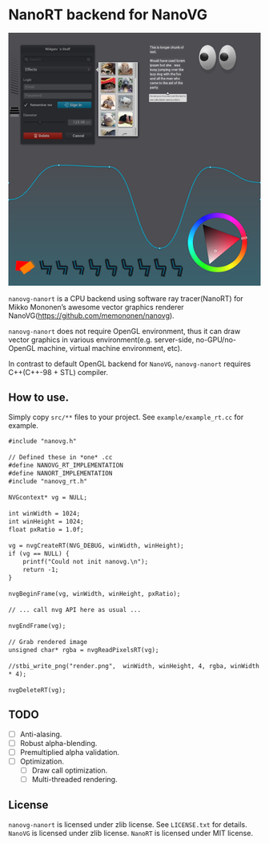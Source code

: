 # NanoRT backend for NanoVG

![](images/render.png)

`nanovg-nanort` is a CPU backend using software ray tracer(NanoRT) for Mikko Mononen’s awesome vector graphics renderer NanoVG(https://github.com/memononen/nanovg). 

`nanovg-nanort` does not require OpenGL environment, thus it can draw vector graphics in various environment(e.g. server-side, no-GPU/no-OpenGL machine, virtual machine environment, etc).

In contrast to default OpenGL backend for `NanoVG`, `nanovg-nanort` requires C++(C++-98 + STL) compiler.

## How to use.

Simply copy `src/**` files to your project.
See `example/example_rt.cc` for example.

```
#include "nanovg.h"

// Defined these in *one* .cc
#define NANOVG_RT_IMPLEMENTATION
#define NANORT_IMPLEMENTATION
#include "nanovg_rt.h"

NVGcontext* vg = NULL;

int winWidth = 1024;
int winHeight = 1024;
float pxRatio = 1.0f;

vg = nvgCreateRT(NVG_DEBUG, winWidth, winHeight);
if (vg == NULL) {
	printf("Could not init nanovg.\n");
	return -1;
}

nvgBeginFrame(vg, winWidth, winHeight, pxRatio);

// ... call nvg API here as usual ...

nvgEndFrame(vg);

// Grab rendered image
unsigned char* rgba = nvgReadPixelsRT(vg);

//stbi_write_png("render.png",  winWidth, winHeight, 4, rgba, winWidth * 4);

nvgDeleteRT(vg);
```

## TODO

* [ ] Anti-alasing.
* [ ] Robust alpha-blending.
* [ ] Premultiplied alpha validation.
* [ ] Optimization.
  * [ ] Draw call optimization.
  * [ ] Multi-threaded rendering.

## License

`nanovg-nanort` is licensed under zlib license. See `LICENSE.txt` for details.
`NanoVG` is licensed under zlib license.
`NanoRT` is licensed under MIT license.

